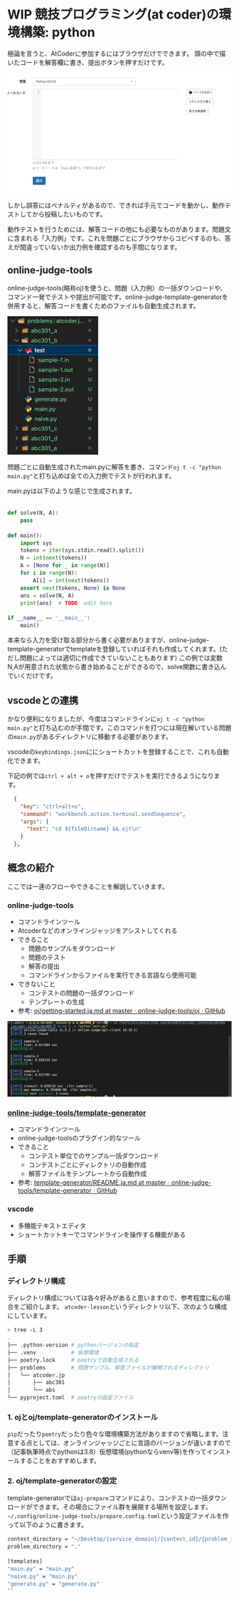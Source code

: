 # WIP 競技プログラミング(at coder)の環境構築: python

極論を言うと、AtCoderに参加するにはブラウザだけでできます。
頭の中で描いたコードを解答欄に書き、提出ボタンを押すだけです。

![解答欄イメージ](/images/settings/2023-05-16-14-18-39.png)

しかし誤答にはペナルティがあるので、できれば手元でコードを動かし、動作テストしてから投稿したいものです。

動作テストを行うためには、解答コードの他にも必要なものがあります。問題文に含まれる「入力例」です。これを問題ごとにブラウザからコピペするのも、答えが間違っていないか出力例を確認するのも手間になります。

## online-judge-tools

online-judge-tools(略称oj)を使うと、問題（入力例）の一括ダウンロードや、コマンド一発でテストや提出が可能です。online-judge-template-generatorを併用すると、解答コードを書くためのファイルも自動生成されます。

![自動生成されたディレクトリ](/images/settings/2023-05-16-14-33-52.png)

問題ごとに自動生成されたmain.pyに解答を書き、コマンド`oj t -c "python main.py"`と打ち込めば全ての入力例でテストが行われます。

main.pyは以下のような感じで生成されます。

```python

def solve(N, A):
    pass

def main():
    import sys
    tokens = iter(sys.stdin.read().split())
    N = int(next(tokens))
    A = [None for _ in range(N)]
    for i in range(N):
        A[i] = int(next(tokens))
    assert next(tokens, None) is None
    ans = solve(N, A)
    print(ans)  # TODO: edit here

if __name__ == '__main__':
    main()

```

本来なら入力を受け取る部分から書く必要がありますが、online-judge-template-generatorでtemplateを登録していればそれも作成してくれます。(ただし問題によっては適切に作成できていないこともあります)
この例では変数N,Aが用意された状態から書き始めることができるので、solve関数に書き込んでいくだけです。

## vscodeとの連携

かなり便利になりましたが、今度はコマンドラインに`oj t -c "python main.py"`と打ち込むのが手間です。このコマンドを打つには現在解いている問題の`main.py`があるディレクトリに移動する必要があります。

vscodeの`keybindings.json`ににショートカットを登録することで、これも自動化できます。

下記の例では`ctrl + alt + o`を押すだけでテストを実行できるようになります。

```keybindings.json
  {
    "key": "ctrl+alt+o",
    "command": "workbench.action.terminal.sendSequence",
    "args": {
      "text": "cd ${fileDirname} && ojt\n"
    }
  },
```

## 概念の紹介

ここでは一連のフローやできることを解説していきます。

### online-judge-tools

- コマンドラインツール
- Atcoderなどのオンラインジャッジをアシストしてくれる
- できること
  - 問題のサンプルをダウンロード
  - 問題のテスト
  - 解答の提出
  - コマンドラインからファイルを実行できる言語なら使用可能
- できないこと
  - コンテストの問題の一括ダウンロード
  - テンプレートの生成
- 参考: [oj/getting-started.ja.md at master · online-judge-tools/oj · GitHub](https://github.com/online-judge-tools/oj/blob/master/docs/getting-started.ja.md#getting-started-for-oj-command-%E6%97%A5%E6%9C%AC%E8%AA%9E)

![](/images/settings/2023-05-17-12-33-39.png)

### [online-judge-tools/template-generator](https://github.com/online-judge-tools/template-generator)

- コマンドラインツール
- online-judge-toolsのプラグイン的なツール
- できること
  - コンテスト単位でのサンプル一括ダウンロード
  - コンテストごとにディレクトリの自動作成
  - 解答ファイルをテンプレートから自動作成
- 参考: [template-generator/README.ja.md at master · online-judge-tools/template-generator · GitHub](https://github.com/online-judge-tools/template-generator/blob/master/README.ja.md)

### vscode

- 多機能テキストエディタ
- ショートカットキーでコマンドラインを操作する機能がある

## 手順

### ディレクトリ構成

ディレクトリ構成については各々好みがあると思いますので、参考程度に私の場合をご紹介します。
`atcoder-lesson`というディレクトリ以下、次のような構成にしています。

```bash
> tree -L 3
.
├── .python-version # pythonバージョンの指定
├── .venv           # 仮想環境
├── poetry.lock     # poetryで自動生成される
├── problems        # 問題サンプル、解答ファイルが展開されるディレクトリ
│   └── atcoder.jp
│       ├── abc301
│       └── abs
└── pyproject.toml  # poetryの設定ファイル
```

### 1. ojとoj/template-generatorのインストール

`pip`だったり`poetry`だったり色々な環境構築方法がありますので省略します。注意する点としては、オンラインジャッジごとに言語のバージョンが違いますので（記事執筆時点でpythonは3.8）仮想環境(pythonならvenv等)を作ってインストールすることをおすすめします。

### 2. oj/template-generatorの設定

template-generatorでは`oj-prepare`コマンドにより、コンテストの一括ダウンロードができます。その場合にファイル群を展開する場所を設定します。
`~/.config/online-judge-tools/prepare.config.toml`という設定ファイルを作って以下のように書きます。

```bash
contest_directory = "~/Desktop/{service_domain}/{contest_id}/{problem_id}"
problem_directory = "."

[templates]
"main.py" = "main.py"
"naive.py" = "main.py"
"generate.py" = "generate.py"
``
